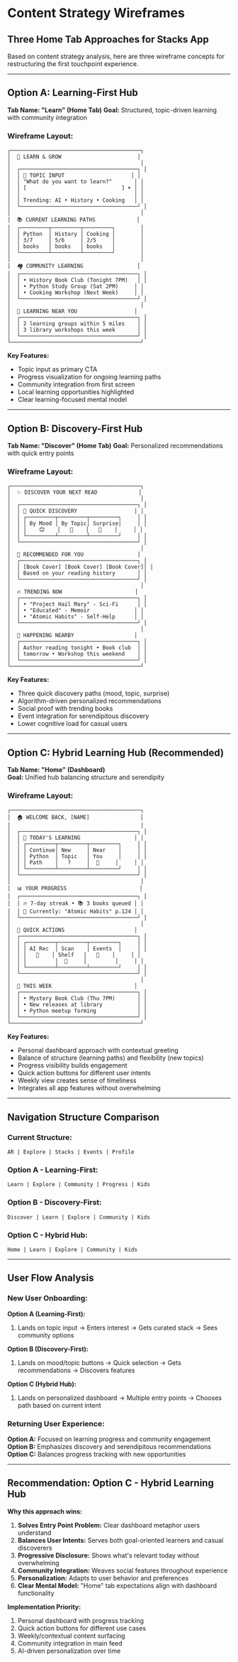 # Content Strategy Wireframes

## Three Home Tab Approaches for Stacks App

Based on content strategy analysis, here are three wireframe concepts for restructuring the first touchpoint experience.

---

## Option A: Learning-First Hub

**Tab Name: "Learn" (Home Tab)**
**Goal:** Structured, topic-driven learning with community integration

### Wireframe Layout:

```
┌─────────────────────────────────────────┐
│  🧠 LEARN & GROW                        │
│                                         │
│  ┌─────────────────────────────────────┐ │
│  │ 🎯 TOPIC INPUT                     │ │
│  │ "What do you want to learn?"       │ │
│  │ [                              ] ➤ │ │
│  │                                    │ │
│  │ Trending: AI • History • Cooking   │ │
│  └─────────────────────────────────────┘ │
│                                         │
│  📚 CURRENT LEARNING PATHS             │
│  ┌─────────┬─────────┬─────────┐        │
│  │ Python  │ History │ Cooking │        │
│  │ 3/7     │ 5/6     │ 2/5     │        │
│  │ books   │ books   │ books   │        │
│  └─────────┴─────────┴─────────┘        │
│                                         │
│  🏘️ COMMUNITY LEARNING                 │
│  ┌─────────────────────────────────────┐ │
│  │ • History Book Club (Tonight 7PM)   │ │
│  │ • Python Study Group (Sat 2PM)     │ │
│  │ • Cooking Workshop (Next Week)     │ │
│  └─────────────────────────────────────┘ │
│                                         │
│  📍 LEARNING NEAR YOU                  │
│  ┌─────────────────────────────────────┐ │
│  │ 2 learning groups within 5 miles    │ │
│  │ 3 library workshops this week       │ │
│  └─────────────────────────────────────┘ │
└─────────────────────────────────────────┘
```

**Key Features:**

- Topic input as primary CTA
- Progress visualization for ongoing learning paths
- Community integration from first screen
- Local learning opportunities highlighted
- Clear learning-focused mental model

---

## Option B: Discovery-First Hub

**Tab Name: "Discover" (Home Tab)**
**Goal:** Personalized recommendations with quick entry points

### Wireframe Layout:

```
┌─────────────────────────────────────────┐
│  ✨ DISCOVER YOUR NEXT READ             │
│                                         │
│  ┌─────────────────────────────────────┐ │
│  │ 🎯 QUICK DISCOVERY                  │ │
│  │ ┌─────────┬─────────┬─────────┐     │ │
│  │ │ By Mood │ By Topic│ Surprise│     │ │
│  │ │    😊    │   🧠    │   🎲    │     │ │
│  │ └─────────┴─────────┴─────────┘     │ │
│  └─────────────────────────────────────┘ │
│                                         │
│  📖 RECOMMENDED FOR YOU                 │
│  ┌─────────────────────────────────────┐ │
│  │ [Book Cover] [Book Cover] [Book Cover]│ │
│  │ Based on your reading history       │ │
│  └─────────────────────────────────────┘ │
│                                         │
│  🔥 TRENDING NOW                       │
│  ┌─────────────────────────────────────┐ │
│  │ • "Project Hail Mary" - Sci-Fi      │ │
│  │ • "Educated" - Memoir              │ │
│  │ • "Atomic Habits" - Self-Help      │ │
│  └─────────────────────────────────────┘ │
│                                         │
│  🎪 HAPPENING NEARBY                   │
│  ┌─────────────────────────────────────┐ │
│  │ Author reading tonight • Book club  │ │
│  │ tomorrow • Workshop this weekend    │ │
│  └─────────────────────────────────────┘ │
└─────────────────────────────────────────┘
```

**Key Features:**

- Three quick discovery paths (mood, topic, surprise)
- Algorithm-driven personalized recommendations
- Social proof with trending books
- Event integration for serendipitous discovery
- Lower cognitive load for casual users

---

## Option C: Hybrid Learning Hub (Recommended)

**Tab Name: "Home" (Dashboard)**  
**Goal:** Unified hub balancing structure and serendipity

### Wireframe Layout:

```
┌─────────────────────────────────────────┐
│  🏠 WELCOME BACK, [NAME]                │
│                                         │
│  ┌─────────────────────────────────────┐ │
│  │ 🎯 TODAY'S LEARNING                 │ │
│  │ ┌─────────┬─────────┬─────────┐     │ │
│  │ │ Continue│ New     │ Near    │     │ │
│  │ │ Python  │ Topic   │ You     │     │ │
│  │ │ Path    │   ?     │  📍     │     │ │
│  │ └─────────┴─────────┴─────────┘     │ │
│  └─────────────────────────────────────┘ │
│                                         │
│  📊 YOUR PROGRESS                       │
│  ┌─────────────────────────────────────┐ │
│  │ 🔥 7-day streak • 📚 3 books queued │ │
│  │ 📖 Currently: "Atomic Habits" p.124 │ │
│  └─────────────────────────────────────┘ │
│                                         │
│  🌟 QUICK ACTIONS                      │
│  ┌─────────────────────────────────────┐ │
│  │ ┌─────────┬─────────┬─────────┐     │ │
│  │ │ AI Rec  │ Scan    │ Events  │     │ │
│  │ │   🤖    │ Shelf   │   🎪    │     │ │
│  │ │         │  📱     │         │     │ │
│  │ └─────────┴─────────┴─────────┘     │ │
│  └─────────────────────────────────────┘ │
│                                         │
│  📍 THIS WEEK                          │
│  ┌─────────────────────────────────────┐ │
│  │ • Mystery Book Club (Thu 7PM)       │ │
│  │ • New releases at library           │ │
│  │ • Python meetup forming             │ │
│  └─────────────────────────────────────┘ │
└─────────────────────────────────────────┘
```

**Key Features:**

- Personal dashboard approach with contextual greeting
- Balance of structure (learning paths) and flexibility (new topics)
- Progress visibility builds engagement
- Quick action buttons for different user intents
- Weekly view creates sense of timeliness
- Integrates all app features without overwhelming

---

## Navigation Structure Comparison

### Current Structure:

`AR | Explore | Stacks | Events | Profile`

### Option A - Learning-First:

`Learn | Explore | Community | Progress | Kids`

### Option B - Discovery-First:

`Discover | Learn | Explore | Community | Kids`

### Option C - Hybrid Hub:

`Home | Learn | Explore | Community | Kids`

---

## User Flow Analysis

### New User Onboarding:

**Option A (Learning-First):**

1. Lands on topic input → Enters interest → Gets curated stack → Sees community options

**Option B (Discovery-First):**

1. Lands on mood/topic buttons → Quick selection → Gets recommendations → Discovers features

**Option C (Hybrid Hub):**

1. Lands on personalized dashboard → Multiple entry points → Chooses path based on current intent

### Returning User Experience:

**Option A:** Focused on learning progress and community engagement
**Option B:** Emphasizes discovery and serendipitous recommendations  
**Option C:** Balances progress tracking with new opportunities

---

## Recommendation: Option C - Hybrid Learning Hub

**Why this approach wins:**

1. **Solves Entry Point Problem:** Clear dashboard metaphor users understand
2. **Balances User Intents:** Serves both goal-oriented learners and casual discoverers
3. **Progressive Disclosure:** Shows what's relevant today without overwhelming
4. **Community Integration:** Weaves social features throughout experience
5. **Personalization:** Adapts to user behavior and preferences
6. **Clear Mental Model:** "Home" tab expectations align with dashboard functionality

**Implementation Priority:**

1. Personal dashboard with progress tracking
2. Quick action buttons for different use cases
3. Weekly/contextual content surfacing
4. Community integration in main feed
5. AI-driven personalization over time
